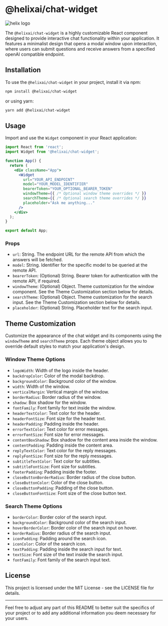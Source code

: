 # @helixai/chat-widget

![helix logo](https://github.com/helixml/marketing-website/blob/main/assets/img/home/helix_hero.png?raw=true)

The `@helixai/chat-widget` is a highly customizable React component designed to provide interactive chat functionality within your application. It features a minimalist design that opens a modal window upon interaction, where users can submit questions and receive answers from a specified openAI compatible endpoint.

## Installation

To use the `@helixai/chat-widget` in your project, install it via npm:

```bash
npm install @helixai/chat-widget
```

or using yarn:

```bash
yarn add @helixai/chat-widget
```

## Usage

Import and use the `Widget` component in your React application:

```jsx
import React from 'react';
import Widget from '@helixai/chat-widget';

function App() {
  return (
    <div className="App">
      <Widget
        url="YOUR_API_ENDPOINT"
        model="YOUR_MODEL_IDENTIFIER"
        bearerToken="YOUR_OPTIONAL_BEARER_TOKEN"
        windowTheme={{ /* Optional window theme overrides */ }}
        searchTheme={{ /* Optional search theme overrides */ }}
        placeholder="Ask me anything..."
      />
    </div>
  );
}

export default App;
```

### Props

- `url`: String. The endpoint URL for the remote API from which the answers will be fetched.
- `model`: String. Identifier for the specific model to be queried at the remote API.
- `bearerToken`: (Optional) String. Bearer token for authentication with the remote API, if required.
- `windowTheme`: (Optional) Object. Theme customization for the window component. See the Theme Customization section below for details.
- `searchTheme`: (Optional) Object. Theme customization for the search input. See the Theme Customization section below for details.
- `placeholder`: (Optional) String. Placeholder text for the search input.

## Theme Customization

Customize the appearance of the chat widget and its components using the `windowTheme` and `searchTheme` props. Each theme object allows you to override default styles to match your application's design.

### Window Theme Options

- `logoWidth`: Width of the logo inside the header.
- `backdropColor`: Color of the modal backdrop.
- `backgroundColor`: Background color of the window.
- `width`: Width of the window.
- `verticalMargin`: Vertical margin of the window.
- `borderRadius`: Border radius of the window.
- `shadow`: Box shadow for the window.
- `fontFamily`: Font family for text inside the window.
- `headerTextColor`: Text color for the header.
- `headerFontSize`: Font size for the header text.
- `headerPadding`: Padding inside the header.
- `errorTextColor`: Text color for error messages.
- `errorFontSize`: Font size for error messages.
- `contentBoxShadow`: Box shadow for the content area inside the window.
- `contentPadding`: Padding inside the content area.
- `replyTextColor`: Text color for the reply messages.
- `replyFontSize`: Font size for the reply messages.
- `subtitleTextColor`: Text color for subtitles.
- `subtitleFontSize`: Font size for subtitles.
- `footerPadding`: Padding inside the footer.
- `closeButtonBorderRadius`: Border radius of the close button.
- `closeButtonColor`: Color of the close button.
- `closeButtonPadding`: Padding of the close button.
- `closeButtonFontSize`: Font size of the close button text.

### Search Theme Options

- `borderColor`: Border color of the search input.
- `backgroundColor`: Background color of the search input.
- `hoverBorderColor`: Border color of the search input on hover.
- `borderRadius`: Border radius of the search input.
- `iconPadding`: Padding around the search icon.
- `iconColor`: Color of the search icon.
- `textPadding`: Padding inside the search input for text.
- `textSize`: Font size of the text inside the search input.
- `fontFamily`: Font family of the search input text.

## License

This project is licensed under the MIT License - see the LICENSE file for details.

---

Feel free to adjust any part of this README to better suit the specifics of your project or to add any additional information you deem necessary for your users.